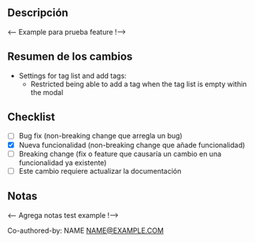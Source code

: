## Descripción

<-- Example para prueba feature !-->

## Resumen de los cambios

- Settings for tag list and add tags:
  - Restricted being able to add a tag when the tag list is empty within the modal

## Checklist

- [ ] Bug fix (non-breaking change que arregla un bug)
- [x] Nueva funcionalidad (non-breaking change que añade funcionalidad)
- [ ] Breaking change (fix o feature que causaría un cambio en una funcionalidad ya existente)
- [ ] Este cambio requiere actualizar la documentación

## Notas

<-- Agrega notas test example !-->

Co-authored-by: NAME <NAME@EXAMPLE.COM>
